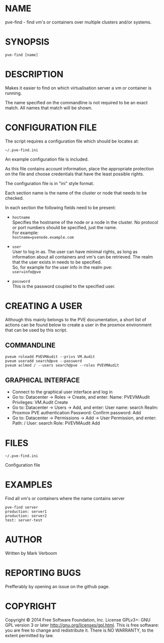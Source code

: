 # NAME

pve-find - find vm's or containers over multiple clusters and/or systems.

# SYNOPSIS

`pve-find [name]`

# DESCRIPTION

Makes it easier to find on which virtualisation server a vm or container is
running.

The name specified on the commandline is not required to be an exact match.
All names that match will be shown.

# CONFIGURATION FILE

The script requires a configuration file which should be locates at:

`~/.pve-find.ini`

An example configuration file is included.

As this file contains account information, place the appropriate protection on
the file and choose credentials that have the least possible rights.

The configuration file is in "ini" style format.

Each section name is the name of the cluster or node that needs to be checked.

In each section the following fields need to be present:

* `hostname`<br>
Specifies the hostname of the node or a node in the cluster. No protocol or port
numbers should be specified, just the name.<br>
For example:<br>
`hostname=pvenode.example.com`

* `user`<br>
User to log in as. The user can have minimal rights, as long as information about
all containers and vm's can be retrieved. The realm that the user exists in needs
to be specified.<br>
So, for example for the user info in the realm pve:<br>
`user=info@pve`

* `password`<br>
This is the password coupled to the specified user.

# CREATING A USER

Although this mainly belongs to the PVE documentation, a short list of actions
can be found below to create a user in the proxmox environment that can be used
by this script.

## COMMANDLINE

    pveum roleadd PVEVMAudit --privs VM.Audit
    pveum useradd search@pve --password
    pveum aclmod / --users search@pve --roles PVEVMAudit

## GRAPHICAL INTERFACE

* Connect to the graphical user interface and log in
* Go to: Datacenter -> Roles -> Create, and enter:
    Name: PVEVMAudit
    Privileges: VM.Audit
    Create
* Go to: Datacenter -> Users -> Add, and enter:
    User name: search
    Realm: Proxmox PVE authentication
    Password:
    Confirm password:
    Add
* Go to: Datacenter -> Permissions -> Add -> User Permission, and enter:
    Path: /
    User: search
    Role: PVEVMAudit
    Add

# FILES

`~/.pve-find.ini`

Configuration file

# EXAMPLES

Find all vm's or containers where the name contains server

    pve-find server
    production: server1
    production: server2
    test: server-test

# AUTHOR

Written by Mark Verboom

# REPORTING BUGS

Prefferably by opening an issue on the github page.

# COPYRIGHT

Copyright  ©  2014  Free Software Foundation, Inc.  License GPLv3+: GNU
GPL version 3 or later <http://gnu.org/licenses/gpl.html>.
This is free software: you are free  to  change  and  redistribute  it.
There is NO WARRANTY, to the extent permitted by law.

